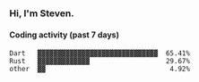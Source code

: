 ### Hi, I'm Steven.

#### Coding activity (past 7 days)
```
Dart   ▓▓▓▓▓▓▓▓▓▓▓▓▓▓▓▓▓▓▓▓▓▓▓▓▓▓▓▓▓▓  65.41%
Rust   ▓▓▓▓▓▓▓▓▓▓▓▓▓                   29.67%
other  ▓▓                               4.92%
```
